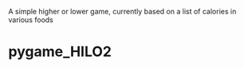 A simple higher or lower game, currently based on a list of calories in various foods 
# pygame_HILO2
